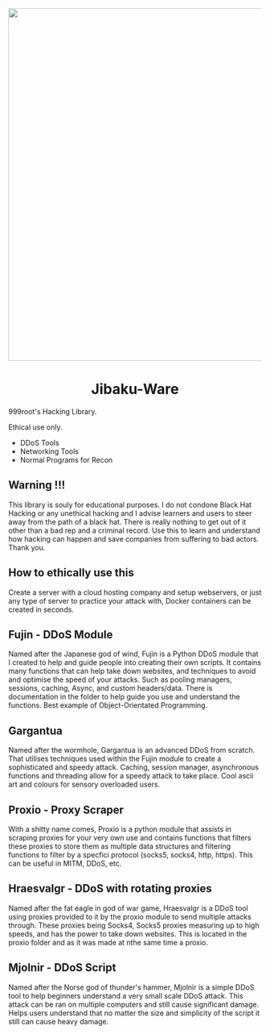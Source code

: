 <div align="center"><img width="700" src="https://i.pinimg.com/originals/e5/95/7e/e5957e3626fa7fcaa7b99c13a7857114.jpg"></div>
<h1 align="center">Jibaku-Ware</h1>
999root's Hacking Library.

Ethical use only.

- DDoS Tools
- Networking Tools
- Normal Programs for Recon

## Warning !!!
This library is souly for educational purposes. I do not condone Black Hat Hacking or any unethical hacking and I advise learners and users to steer away from the path of a black hat. There is really nothing to get out of it other than a bad rep and a criminal record. Use this to learn and understand how hacking can happen and save companies from suffering to bad actors. Thank you.

## How to ethically use this
Create a server with a cloud hosting company and setup webservers, or just any type of server to practice your attack with, Docker containers can be created in seconds.

## Fujin - DDoS Module
Named after the Japanese god of wind, Fujin is a Python DDoS module that I created to help and guide people into creating their own scripts. It contains many functions that can help take down websites, and techniques to avoid and optimise the speed of your attacks. Such as pooling managers, sessions, caching, Async, and custom headers/data. There is documentation in the folder to help guide you use and understand the functions. Best example of Object-Orientated Programming.

## Gargantua
Named after the wormhole, Gargantua is an advanced DDoS from scratch. That utilises techniques used within the Fujin module to create a sophisticated and speedy attack. Caching, session manager, asynchronous functions and threading allow for a speedy attack to take place. Cool ascii art and colours for sensory overloaded users.

## Proxio - Proxy Scraper
With a shitty name comes, Proxio is a python module that assists in scraping proxies for your very own use and contains functions that filters these proxies to store them as multiple data structures and filtering functions to filter by a specfici protocol (socks5, socks4, http, https). This can be useful in MITM, DDoS, etc.

## Hraesvalgr - DDoS with rotating proxies
Named after the fat eagle in god of war game, Hraesvalgr is a DDoS tool using proxies provided to it by the proxio module to send multiple attacks through. These proxies being Socks4, Socks5 proxies measuring up to high speeds, and has the power to take down websites. This is located in the proxio folder and as it was made at nthe same time a proxio.

## Mjolnir - DDoS Script
Named after the Norse god of thunder's hammer, Mjolnir is a simple DDoS tool to help beginners understand a very small scale DDoS attack. This attack can be ran on multiple computers and still cause significant damage. Helps users understand that no matter the size and simplicity of the script it still can cause heavy damage.
